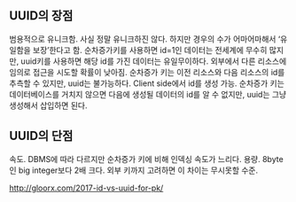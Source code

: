 
## UUID의 장점
범용적으로 유니크함. 사실 정말 유니크하진 않다. 하지만 경우의 수가 어마어마해서 ‘유일함을 보장’한다고 함. 순차증가키를 사용하면 id=1인 데이터는 전세계에 무수히 많지만, uuid키를 사용하면 해당 id를 가진 데이터는 유일무이하다.
외부에서 다른 리소스에 임의로 접근을 시도할 확률이 낮아짐. 순차증가 키는 이전 리소스와 다음 리소스의 id를 추측할 수 있지만, uuid는 불가능하다.
Client side에서 id를 생성 가능. 순차증가 키는 데이터베이스를 거치지 않으면 다음에 생성될 데이터의 id를 알 수 없지만, uuid는 그냥 생성해서 삽입하면 된다.
## UUID의 단점
속도. DBMS에 따라 다르지만 순차증가 키에 비해 인덱싱 속도가 느리다.
용량. 8byte인 big integer보다 2배 크다. 외부 키까지 고려하면 이 차이는 무시못할 수준.

http://gloorx.com/2017-id-vs-uuid-for-pk/
